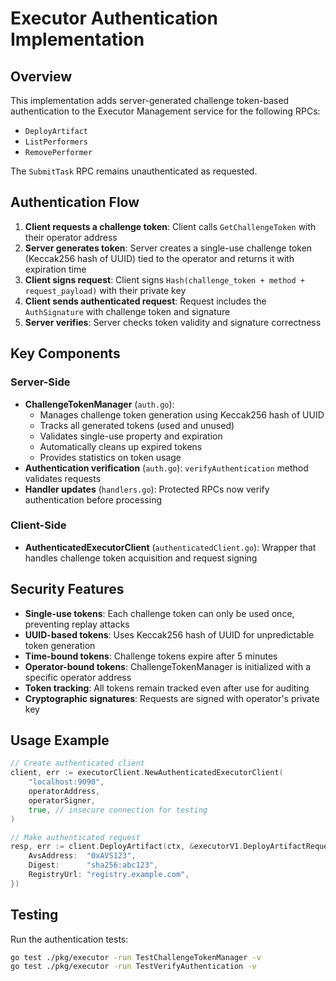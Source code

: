 # Executor Authentication Implementation

## Overview

This implementation adds server-generated challenge token-based authentication to the Executor Management service for the following RPCs:
- `DeployArtifact`
- `ListPerformers` 
- `RemovePerformer`

The `SubmitTask` RPC remains unauthenticated as requested.

## Authentication Flow

1. **Client requests a challenge token**: Client calls `GetChallengeToken` with their operator address
2. **Server generates token**: Server creates a single-use challenge token (Keccak256 hash of UUID) tied to the operator and returns it with expiration time
3. **Client signs request**: Client signs `Hash(challenge_token + method + request_payload)` with their private key
4. **Client sends authenticated request**: Request includes the `AuthSignature` with challenge token and signature
5. **Server verifies**: Server checks token validity and signature correctness

## Key Components

### Server-Side

- **ChallengeTokenManager** (`auth.go`): 
  - Manages challenge token generation using Keccak256 hash of UUID
  - Tracks all generated tokens (used and unused)
  - Validates single-use property and expiration
  - Automatically cleans up expired tokens
  - Provides statistics on token usage
- **Authentication verification** (`auth.go`): `verifyAuthentication` method validates requests
- **Handler updates** (`handlers.go`): Protected RPCs now verify authentication before processing

### Client-Side

- **AuthenticatedExecutorClient** (`authenticatedClient.go`): Wrapper that handles challenge token acquisition and request signing

## Security Features

- **Single-use tokens**: Each challenge token can only be used once, preventing replay attacks
- **UUID-based tokens**: Uses Keccak256 hash of UUID for unpredictable token generation
- **Time-bound tokens**: Challenge tokens expire after 5 minutes
- **Operator-bound tokens**: ChallengeTokenManager is initialized with a specific operator address
- **Token tracking**: All tokens remain tracked even after use for auditing
- **Cryptographic signatures**: Requests are signed with operator's private key

## Usage Example

```go
// Create authenticated client
client, err := executorClient.NewAuthenticatedExecutorClient(
    "localhost:9090",
    operatorAddress,
    operatorSigner,
    true, // insecure connection for testing
)

// Make authenticated request
resp, err := client.DeployArtifact(ctx, &executorV1.DeployArtifactRequest{
    AvsAddress:  "0xAVS123",
    Digest:      "sha256:abc123",
    RegistryUrl: "registry.example.com",
})
```

## Testing

Run the authentication tests:
```bash
go test ./pkg/executor -run TestChallengeTokenManager -v
go test ./pkg/executor -run TestVerifyAuthentication -v
```